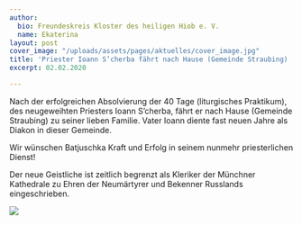 ```yaml
---
author:
  bio: Freundeskreis Kloster des heiligen Hiob e. V.
  name: Ekaterina
layout: post
cover_image: "/uploads/assets/pages/aktuelles/cover_image.jpg"
title: 'Priester Ioann S’cherba fährt nach Hause (Gemeinde Straubing) '
excerpt: 02.02.2020

---
```

Nach der erfolgreichen Absolvierung der 40 Tage (liturgisches Praktikum), des neugeweihten Priesters Ioann S’cherba, fährt er nach Hause (Gemeinde Straubing) zu seiner lieben Familie. Vater Ioann diente fast neuen Jahre als Diakon in dieser Gemeinde.

Wir wünschen Batjuschka Kraft und Erfolg in seinem nunmehr priesterlichen Dienst! 

Der neue Geistliche ist zeitlich begrenzt als Kleriker der Münchner Kathedrale zu Ehren der Neumärtyrer und Bekenner Russlands eingeschrieben.

![](https://res.cloudinary.com/hiobmon/image/upload/v1580649522/media/2020/967d3579-52ed-47d3-abcc-db7f53e9c9b5_2_rvad1h.jpg)